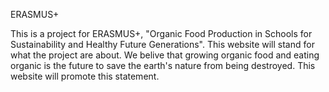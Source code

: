 ERASMUS+

This is a project for ERASMUS+, "Organic Food Production in Schools for Sustainability and Healthy Future Generations". This website will stand for what the project are about. We belive that growing organic food and eating organic is the future to save the earth's nature from being destroyed. This website will promote this statement. 
